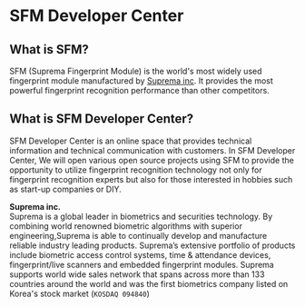<!--# Material <small>for MkDocs</small>

## Beautiful project documentation

Material is a theme for [MkDocs][1], an excellent static site generator geared
towards project documentation. It is built using Google's [Material Design][2]
guidelines.

[![Material for MkDocs](images/material.png)](images/material.png)

  [1]: http://www.mkdocs.org
  [2]: https://www.google.com/design/spec/material-design

## Quick start

Install the latest version of Material with `pip`:

``` sh
pip install mkdocs-material
```

Add the following line to your `mkdocs.yml`:

``` yaml
theme: 'material'
```

For detailed instructions see the [getting started guide][3].

  [3]: getting-started.md-->

# SFM Developer Center


## What is SFM?
SFM (Suprema Fingerprint Module) is the world's most widely used fingerprint module manufactured by [Suprema inc](http://www.supremain.com). It provides the most powerful fingerprint recognition performance than other competitors. 

## What is SFM Developer Center?
SFM Developer Center is an online space that provides technical information and technical communication with customers. In SFM Developer Center, We will open various open source projects using SFM to provide the opportunity to utilize fingerprint recognition technology not only for fingerprint recognition experts but also for those interested in hobbies such as start-up companies or DIY. 

**Suprema inc.**  
Suprema is a global leader in biometrics and securities technology. By combining world renowned biometric algorithms with superior engineering,Suprema is able to continually develop and manufacture reliable industry leading products. Suprema’s extensive portfolio of products include biometric access control systems, time & attendance devices, fingerprint/live scanners and embedded fingerprint modules.
Suprema supports world wide sales network that spans across more than 133 countries around the world and was the first biometrics company listed on Korea's stock market (`KOSDAQ 094840`)

<script type="text/javascript" src="//static.mailerlite.com/data/webforms/421957/q7h4f5.js?v1"></script>